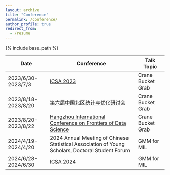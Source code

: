 ```yaml
---
layout: archive
title: "Conference"
permalink: /conference/
author_profile: true
redirect_from:
  - /resume
---
```


{% include base_path %}


|  Date | Conference  | Talk Topic  |
|---|---|---|
| 2023/6/30-2023/7/3  |  [ICSA 2023](https://china2023.icsa.org/) |  Crane Bucket Grab |
| 2023/8/18-2023/8/20  |  [第六届中国北区统计与优化研讨会](https://mp.weixin.qq.com/s/exCQi7J4aHlwrgjnsDdgWQ) |  Crane Bucket Grab |
| 2023/8/20-2023/8/22  |  [Hangzhou International Conference on Frontiers of Data Science](https://www.zjuyh.com/data2023en/rb?language=en-us) |  Crane Bucket Grab |
| 2024/4/19-2024/4/20 | 2024 Annual Meeting of Chinese Statistical Association of Young Scholars, Doctoral Student Forum | GMM for MIL
| 2024/6/28-2024/6/30 | [ICSA 2024](https://china2024.icsa.org/) | GMM for MIL